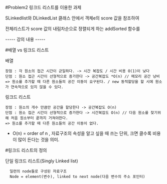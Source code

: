 #Problem2 
링크드 리스트를 이용한 과제

SLinkedlist와 DLinkedList 클래스 안에서 객체e의 score 값을 참조하여

전체리스트가 score 값의 내림차순으로 정렬되게 하는 addSorted 함수를 




----- 강의 내용 -----

#배열 vs 링크드 리스트

  배열
  
    장점 : 각 원소의 접근 시간이 균일하다. -> 시간 복잡도 / 시간 비용 O(1)이 낮다  
    단점 : 원소 접근 시간이 선형적으로 증가한다 -> 공간복잡도 *O(n) // 메모리 공간 낭비
    => 원소를 추가할 때 다른 원소들의 공간 이동이 요구된다. / new 동적할당을 할 시에 원소가 연속적으로 있지 않을 수 있다.
 
  
  링크드 리스트
    
    장점 : 원소의 개수 만큼만 공간을 할당한다 -> 공간복잡도 O(n)
    단점 : 원소 접근 시간이 선형적으로 증가한다 -> 시간복잡도 O(n) // 다음 원소를 찾기위해 처음 원소부터 끝까지 거쳐야한다.
    => 원소를 추가할 때 다른 원소들의 공간 이동이 없다.
    
    
* O(n) = order of n , 자료구조의 속성을 알고 싶을 때 쓰는 단위, 크면 클수록 비용이 많이 든다는 것을 의미.

#링크드 리스트의 정의

 단일 링크드 리스트(Singly Linked list)
    
      일련의 node들로 구성된 자료구조
      Node = element(변수), linked to next node(다음 변수의 주소 포인터)
